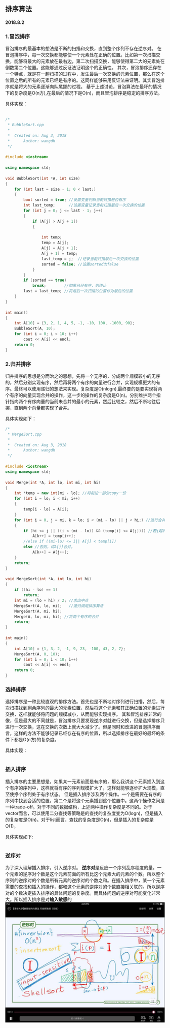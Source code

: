 ## 排序算法 
####  2018.8.2 

### 1.冒泡排序
冒泡排序的最基本的想法是不断的扫描和交换，直到整个序列不存在逆序对。
在冒泡排序中，每一次交换都能够使一个元素处在正确的位置。比如第一次扫描交换，能够将最大的元素放在最右边，第二次扫描交换，能够使得第二大的元素处在倒数第二个位置。这能够通过反证法证明这个的正确性。
其次，冒泡排序还存在一个特点，就是在一趟扫描的过程中，发生最后一次交换的元素位置，那么在这个位置之后的所有的元素已经是有序的。这同样能够采用反证法来证明。其实冒泡排序就是将大的元素逐渐向队尾挪的过程。
基于上述讨论，冒泡算法在最坏的情况下的复杂度是O(n方),在最后的情况下是O(n)，而且冒泡排序是稳定的排序方法。

具体实现：
```cpp

/*
 * BubbleSort.cpp
 *
 *  Created on: Aug 3, 2018
 *      Author: wangdh
 */

#include <iostream>

using namespace std;

void BubbleSort(int *A, int size)
{
    for (int last = size - 1; 0 < last;)
    {
        bool sorted = true; //设置变量判断当前扫描是否有序
        int last_temp;      //设置变量记录当前扫描最后一次交换的位置
        for (int j = 0; j <= last - 1; j++)
        {
            if (A[j] > A[j + 1])
            {

                int temp;
                temp = A[j];
                A[j] = A[j + 1];
                A[j + 1] = temp;
                last_temp = j;  //记录当前扫描最后一次交换的位置
                sorted = false; //设置sorted为false
            }
        }
        if (sorted == true)
            break;        //如果已经有序，则终止
        last = last_temp; //将最后一次扫描的位置作为最后的位置
    }
}

int main()
{
    int A[10] = {3, 2, 1, 4, 5, -1, -10, 100, -1000, 90};
    BubbleSort(A, 10);
    for (int i = 0; i < 10; i++)
        cout << A[i] << endl;
    return 0;
}
```

### 2.归并排序
归并排序的思想是分而治之的思想，先将一个无序的，分成两个规模较小的无序的，然后分别实现有序，然后再将两个有序的向量进行合并，实现规模更大的有序。最终可以使用递归的想法来实现。复杂度是O(nlogn),最终要的是要实现将两个有序的向量实现合并的操作，这一步的操作的复杂度是O(n)。分别维护两个指针指向两个有序向量的当前未合并的最小的元素，然后比较之，然后不断地往后挪，直到两个向量都实现了合并。

具体实现如下：
```cpp
/*
 * MergeSort.cpp
 *
 *  Created on: Aug 3, 2018
 *      Author: wangdh
 */

#include <iostream>
using namespace std;

void Merge(int *A, int lo, int mi, int hi)
{
    int *temp = new int[mi - lo]; //将前边一部分copy一份
    for (int i = lo; i < mi; i++)
    {
        temp[i - lo] = A[i];
    }
    for (int i = 0, j = mi, k = lo; i < (mi - lo) || j < hi;) //进行合并，i指向前一部分未合并的最小值，j指向后一部分未合并的最小值。
    {
        if (hi <= j || ((i < (mi - lo)) && (temp[i] <= A[j]))) //若j越界或者i未越界且temp[i] <= A[j] ,则讲temp[i]合并到最终序列中
            A[k++] = temp[i++];
        //else if ((mi-lo) <= i|| A[j] < temp[i])
        else //否则，讲A[j]合并。
            A[k++] = A[j++];
    }
    return;
}

void MergeSort(int *A, int lo, int hi)
{
    if ((hi - lo) == 1)
        return;
    int mi = (lo + hi) / 2; //求出中点
    MergeSort(A, lo, mi);   //递归调用排序算法
    MergeSort(A, mi, hi);
    Merge(A, lo, mi, hi); //将两个有序的合并
    return;
}

int main()
{
    int A[10] = {1, 3, 2, -1, 9, 23, -100, 43, 2, 7};
    MergeSort(A, 0, 10);
    for (int i = 0; i < 10; i++)
        cout << A[i] << endl;
    return 0;
}

```

### 选择排序
选择排序是一种比较直观的排序方法。首先也是不断地对序列进行扫描，然后，每次扫描找到剩余序列的最大的元素位置，然后将这个元素和其正确位置的元素进行交换，这样就能够将问题的规模减小，从而能够实现排序。
其和冒泡排序非常的像，但是最大的不同就是，冒泡排序只要发现逆序对就进行交换，但是选择排序只进行一次交换，这在交换的次数上就大大减少了。但是同时和改进的冒泡排序而言，这样的方法不能够记录已经存在有序的位置，所以选择排序在最好的最坏的条件下都是O(n方)的复杂度。

具体实现：
```cpp

```



### 插入排序
插入排序的主要思想是，如果某一元素前面是有序的，那么我讲这个元素插入到这个有序的序列中，这样就将有序的序列规模扩大了，这样就能够逐步扩大规模，直至使挣个序列处于有序状态。
但是插入排序涉及两个操作。一个是需要在有序的序列中找到合适的位置，第二个是将这个元素插到这个位置中。这两个操作之间是一种trade-off。对于不同的数据结构，上述两种操作复杂度是不同的。对于vector而言，可以使用二分查找等策略是的查找的复杂度变为O(logn)，但是插入的复杂度是O(n)。对于list而言，查找的复杂度是O(n)，但是插入的复杂度是O(1)。

具体实现如下:
```cpp


```
### 逆序对
为了深入理解插入排序，引入逆序对。
**逆序对**是反应一个序列乱序程度的量。一个元素的逆序对个数是这个元素前面的所有比这个元素大的元素的个数。所以整个序列的逆序对的个数是所有元素的逆序对的个数之和。在插入排序中，某一个元素需要的查找和插入的操作，都和这个元素的逆序对的个数直接相关联的。所以逆序对的个数决定插入排序的具体问题的复杂度。而具体问题的逆序对可能变化非常大。所以插入排序是对**输入敏感**的
![](./images/1.jpg)